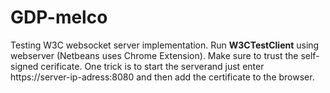 # GDP-melco
Testing W3C websocket server implementation.
Run **W3CTestClient** using webserver (Netbeans uses Chrome Extension).
Make sure to trust the self-signed cerificate. One trick is to start the serverand just enter https://server-ip-adress:8080 and then add the certificate to the browser.
 
